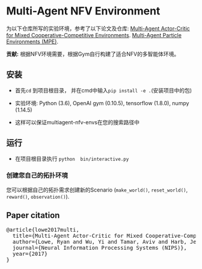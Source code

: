 # Multi-Agent NFV Environment

为以下仓库所写的实验环境，参考了以下论文及仓库:
[Multi-Agent Actor-Critic for Mixed Cooperative-Competitive Environments](https://arxiv.org/pdf/1706.02275.pdf).
[Multi-Agent Particle Environments (MPE)](https://github.com/openai/multiagent-particle-envs).


**贡献:** 根据NFV环境需要，根据Gym自行构建了适合NFV的多智能体环境。 

## 安装

- 首先`cd` 到项目根目录， 并在cmd中输入`pip install -e .`(安装项目中的包)

- 实验环境: Python (3.6), OpenAI gym (0.10.5), tensorflow (1.8.0), numpy (1.14.5)

- 这样可以保证multiagent-nfv-envs在您的搜索路径中

## 运行

- 在项目根目录执行 `python  bin/interactive.py`

### 创建您自己的拓扑环境

您可以根据自己的拓扑需求创建新的Scenario (`make_world()`, `reset_world()`, `reward()`, `observation()`).

## Paper citation

<pre>
@article{lowe2017multi,
  title={Multi-Agent Actor-Critic for Mixed Cooperative-Competitive Environments},
  author={Lowe, Ryan and Wu, Yi and Tamar, Aviv and Harb, Jean and Abbeel, Pieter and Mordatch, Igor},
  journal={Neural Information Processing Systems (NIPS)},
  year={2017}
}
</pre>
